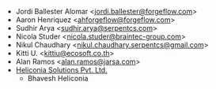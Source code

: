 - Jordi Ballester Alomar \<<jordi.ballester@forgeflow.com>\>
- Aaron Henriquez \<<ahforgeflow@forgeflow.com>\>
- Sudhir Arya \<<sudhir.arya@serpentcs.com>\>
- Nicola Studer \<<nicola.studer@braintec-group.com>\>
- Nikul Chaudhary \<<nikul.chaudhary.serpentcs@gmail.com>\>
- Kitti U. \<<kittiu@ecosoft.co.th>\>
- Alan Ramos \<<alan.ramos@jarsa.com>\>
- [Heliconia Solutions Pvt. Ltd.](https://www.heliconia.io)
  - Bhavesh Heliconia
